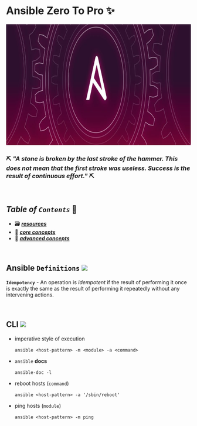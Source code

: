 # Ansible Zero To Pro ✨

<img src="assets/img/header.jpg" width="100%" height="330px">

<br/>

### ⛏️ ***"A stone is broken by the last stroke of the hammer. This does not mean that the first stroke was useless. Success is the result of continuous effort."*** ⛏️

<br>

## ***Table*** *of* ***`Contents`*** 📜

* 🗃️ [***resources***](00-resources/README.md)
* 🧠 [***core concepts***](01-core-concepts/README.md)
* 🤯 [***advanced concepts***](02-advanced/README.md)
<br />


## **Ansible** `Definitions` <image src="assets/img/ansible.png" width="28px">

**`Idempotency`** - An operation is *idempotent* if the result of performing it once is exactly the same as the result of performing it repeatedly without any intervening actions.

<br>

## **CLI** <image src="assets/img/ansible.png" width="28px">

* imperative style of execution

    ```shell
    ansible <host-pattern> -m <module> -a <command>
    ```

* `ansible` **docs**

    ```shell
    ansible-doc -l
    ```

* reboot hosts (`command`)

    ```shell
    ansible <host-pattern> -a '/sbin/reboot'
    ```

* ping hosts (`module`)

    ```shell
    ansible <host-pattern> -m ping
    ```
